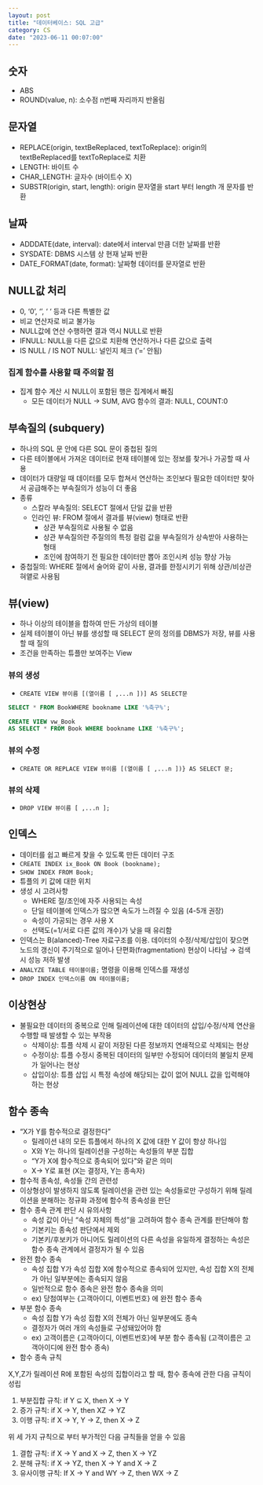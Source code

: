 ```yaml
---
layout: post
title: "데이터베이스: SQL 고급"
category: CS
date: "2023-06-11 00:07:00"
---
```


## 숫자

- ABS
- ROUND(value, n): 소수점 n번째 자리까지 반올림

## 문자열

- REPLACE(origin, textBeReplaced, textToReplace): origin의 textBeReplaced를 textToReplace로 치환
- LENGTH: 바이트 수
- CHAR_LENGTH: 글자수 (바이트수 X)
- SUBSTR(origin, start, length): origin 문자열을 start 부터 length 개 문자를 반환

## 날짜

- ADDDATE(date, interval): date에서 interval 만큼 더한 날짜를 반환
- SYSDATE: DBMS 시스템 상 현재 날짜 반환
- DATE_FORMAT(date, format): 날짜형 데이터를 문자열로 반환

## NULL값 처리

- 0, ‘0’, ‘’, ‘ ‘ 등과 다른 특별한 값
- 비교 연산자로 비교 불가능
- NULL값에 연산 수행하면 결과 역시 NULL로 반환
- IFNULL: NULL을 다른 값으로 치환해 연산하거나 다른 값으로 출력
- IS NULL / IS NOT NULL: 널인지 체크 (’=’ 안됨)

### 집계 함수를 사용할 때 주의할 점

- 집계 함수 계산 시 NULL이 포함된 행은 집계에서 빠짐
    - 모든 데이터가 NULL → SUM, AVG 함수의 결과: NULL, COUNT:0

## 부속질의 (subquery)

- 하나의 SQL 문 안에 다른 SQL 문이 중첩된 질의
- 다른 테이블에서 가져온 데이터로 현재 테이블에 있는 정보를 찾거나 가공할 때 사용
- 데이터가 대량일 때 데이터를 모두 합쳐서 연산하는 조인보다 필요한 데이터만 찾아서 공급해주는 부속질의가 성능이 더 좋음
- 종류
    - 스칼라 부속질의: SELECT 절에서 단일 값을 반환
    - 인라인 뷰: FROM 절에서 결과를 뷰(view) 형태로 반환
        - 상관 부속질의로 사용될 수 없음
        - 상관 부속질의란 주질의의 특정 컬럼 값을 부속질의가 상속받아 사용하는 형태
        - 조인에 참여하기 전 필요한 데이터만 뽑아 조인시켜 성능 향상 가능
- 중첩질의: WHERE 절에서 술어와 같이 사용, 결과를 한정시키기 위해 상관/비상관 혀앹로 사용됨

## 뷰(view)

- 하나 이상의 테이블을 합하여 만든 가상의 테이블
- 실제 테이블이 아닌 뷰를 생성할 때 SELECT 문의 정의를 DBMS가 저장, 뷰를 사용할 때 질의
- 조건을 만족하는 튜플만 보여주는 View

### 뷰의 생성

- `CREATE VIEW 뷰이름 [(열이름 [ ,...n ])] AS SELECT문`

```sql
SELECT * FROM BookWHERE bookname LIKE '%축구%';
```

```sql
CREATE VIEW vw_Book 
AS SELECT * FROM Book WHERE bookname LIKE '%축구%';
```

### 뷰의 수정

- `CREATE OR REPLACE VIEW 뷰이름 [(열이름 [ ,...n ])} AS SELECT 문;`

### 뷰의 삭제

- `DROP VIEW 뷰이름 [ ,...n ];`

## 인덱스

- 데이터를 쉽고 빠르게 찾을 수 있도록 만든 데이터 구조
- `CREATE INDEX ix_Book ON Book (bookname);`
- `SHOW INDEX FROM Book;`
- 튜플의 키 값에 대한 위치
- 생성 시 고려사항
    - WHERE 절/조인에 자주 사용되는 속성
    - 단일 테이블에 인덱스가 많으면 속도가 느려질 수 있음 (4-5개 권장)
    - 속성이 가공되는 경우 사용 X
    - 선택도(=1/서로 다른 값의 개수)가 낮을 때 유리함
- 인덱스는 B(alanced)-Tree 자료구조를 이용. 데이터의 수정/삭제/삽입이 잦으면 노드의 갱신이 주기적으로 일어나 단편화(fragmentation) 현상이 나타남 → 검색 시 성능 저하 발생
- `ANALYZE TABLE 테이블이름;` 명령을 이용해 인덱스를 재생성
- `DROP INDEX 인덱스이름 ON 테이블이름;`

## 이상현상

- 불필요한 데이터의 중복으로 인해 릴레이션에 대한 데이터의 삽입/수정/삭제 연산을 수행할 때 발생할 수 있는 부작용
    - 삭제이상: 튜플 삭제 시 같이 저장된 다른 정보까지 연쇄적으로 삭제되는 현상
    - 수정이상: 튜플 수정시 중복된 데이터의 일부만 수정되어 데이터의 불일치 문제가 일어나는 현상
    - 삽입이상: 튜플 삽입 시 특정 속성에 해당되는 값이 없어 NULL 값을 입력해야 하는 현상

## 함수 종속

- “X가 Y를 함수적으로 결정한다”
    - 릴레이션 내의 모든 튜플에서 하나의 X 값에 대한 Y 값이 항상 하나임
    - X와 Y는 하나의 릴레이션을 구성하는 속성들의 부분 집합
    - “Y가 X에 함수적으로 종속되어 있다"와 같은 의미
    - X→ Y로 표현 (X는 결정자, Y는 종속자)
- 함수적 종속성, 속성들 간의 관련성
- 이상형상이 발생하지 않도록 릴레이션을 관련 있는 속성들로만 구성하기 위해 릴레이션을 분해하는 정규화 과정에 함수적 종속성을 판단
- 함수 종속 관계 판단 시 유의사항
    - 속성 값이 아닌 “속성 자체의 특성”을 고려하여 함수 종속 관계를 판단해야 함
    - 기본키는 종속성 판단에서 제외
    - 기본키/후보키가 아니어도 릴레이션의 다른 속성을 유일하게 결정하는 속성은 함수 종속 관계에서 결정자가 될 수 있음
- 완전 함수 종속
    - 속성 집합 Y가 속성 집합 X에 함수적으로 종속되어 있지만, 속성 집합 X의 전체가 아닌 일부분에는 종속되지 않음
    - 일반적으로 함수 종속은 완전 함수 종속을 의미
    - ex) 당첨여부는 {고객아이디, 이벤트번호} 에 완전 함수 종속
- 부분 함수 종속
    - 속성 집합 Y가 속성 집합 X의 전체가 아닌 일부분에도 종속
    - 결정자가 여러 개의 속성들로 구성돼있어야 함
    - ex) 고객이름은 {고객아이디, 이벤트번호}에 부분 함수 종속됨 (고객이름은 고객아이디에 완전 함수 종속)
- 함수 종속 규칙

X,Y,Z가 릴레이션 R에 포함된 속성의 집합이라고 할 때, 함수 종속에 관한 다음 규칙이 성립

1. 부분집합 규칙: if Y $\subseteq$ X, then X → Y
2. 증가 규칙: if X → Y, then XZ → YZ
3. 이행 규칙: if X → Y, Y → Z, then X → Z

위 세 가지 규칙으로 부터 부가적인 다음 규칙들을 얻을 수 있음

1. 결합 규칙: if X → Y and X → Z, then X → YZ
2. 분해 규칙: if X → YZ, then X → Y and X → Z
3. 유사이행 규칙: If X → Y and WY → Z, then WX → Z